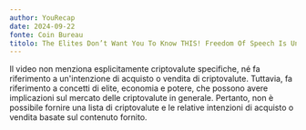 ```yaml
---
author: YouRecap
date: 2024-09-22
fonte: Coin Bureau
titolo: The Elites Don’t Want You To Know THIS! Freedom Of Speech Is Under Attack!!
---
```


Il video non menziona esplicitamente criptovalute specifiche, né fa riferimento a un'intenzione di acquisto o vendita di criptovalute. Tuttavia, fa riferimento a concetti di elite, economia e potere, che possono avere implicazioni sul mercato delle criptovalute in generale. Pertanto, non è possibile fornire una lista di criptovalute e le relative intenzioni di acquisto o vendita basate sul contenuto fornito.

